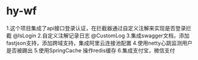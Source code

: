 # hy-wf
1.这个项目集成了api接口登录认证，在拦截器通过自定义注解来实现是否登录拦截  @IsLogin
2.自定义注解记录日志 @CustomLog
3.集成swagger文档，添加fastjson支持，添加跨域支持，集成阿里云连接池配置
4.使用netty心跳监测用户是否被踢出
5.使用SpringCache 操作redis缓存
6.集成支付宝，微信支付




